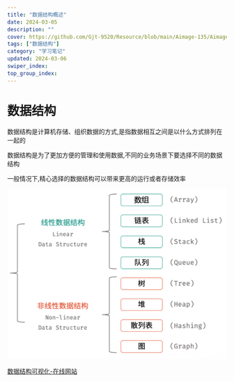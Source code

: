 ```yaml
---
title: "数据结构概述"
date: 2024-03-05
description: ""
cover: https://github.com/Gjt-9520/Resource/blob/main/Aimage-135/Aimage45.jpg?raw=true
tags: ["数据结构"]
category: "学习笔记"
updated: 2024-03-06
swiper_index:
top_group_index:
---
```


# 数据结构

数据结构是计算机存储、组织数据的方式,是指数据相互之间是以什么方式排列在一起的  

数据结构是为了更加方便的管理和使用数据,不同的业务场景下要选择不同的数据结构    

一般情况下,精心选择的数据结构可以带来更高的运行或者存储效率       

![8种数据结构](../images/8种数据结构.png)           

[数据结构可视化-在线网站](https://www.cs.usfca.edu/~galles/visualization/Algorithms.html)